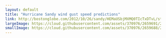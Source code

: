 ```yaml
---
layout: default
title: "Hurricane Sandy wind gust speed predictions"
link: http://bostonglobe.com/2012/10/26/sandy/HEMaUSbjMXMQ0TIcTxDTvL/story.html
largeImage: https://cloud.githubusercontent.com/assets/370976/2659691/28f1ef02-c017-11e3-81f4-a332e7b925eb.png
smallImage: https://cloud.githubusercontent.com/assets/370976/2659688/25579d60-c017-11e3-8ce8-6b796b75b286.png
---
```


